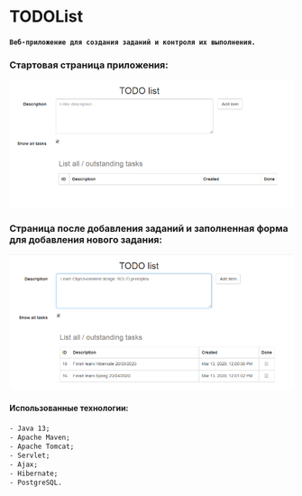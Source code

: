 # TODOList

**```Веб-приложение для создания заданий и контроля их выполнения.```**

### Стартовая страница приложения:

![img](https://github.com/staskorobeynikov/job4j_todo/blob/master/images/todolist1.png)

### Страница после добавления заданий и заполненная форма для добавления нового задания:

![img](https://github.com/staskorobeynikov/job4j_todo/blob/master/images/todolist2.png)

#### Использованные технологии:
    - Java 13;
    - Apache Maven;
    - Apache Tomcat;
    - Servlet;
    - Ajax;
    - Hibernate;
    - PostgreSQL.